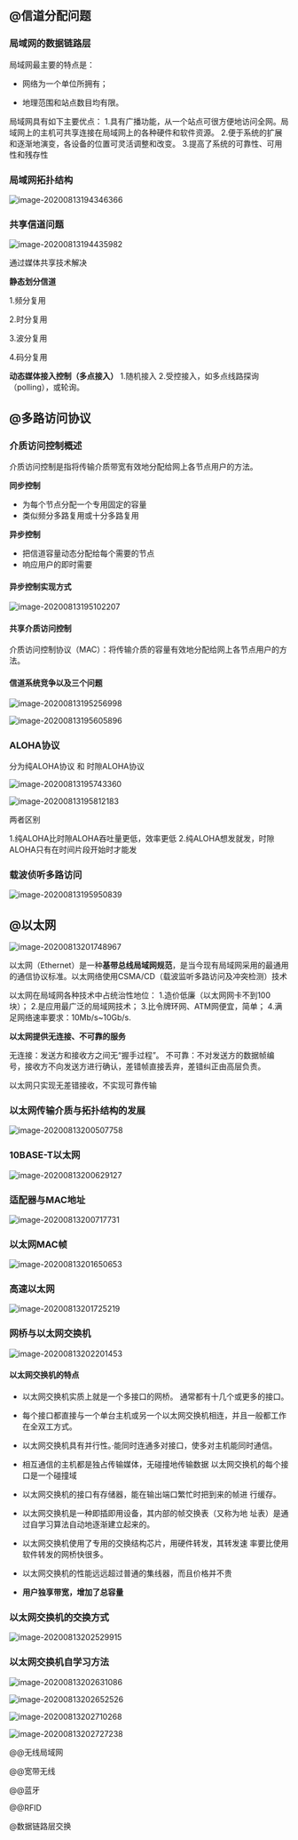 ## @信道分配问题

### 局域网的数据链路层

局域网最主要的特点是：

*   网络为一个单位所拥有；

*   地理范围和站点数目均有限。

局域网具有如下主要优点：
1.具有广播功能，从一个站点可很方便地访问全网。局域网上的主机可共享连接在局域网上的各种硬件和软件资源。
2.便于系统的扩展和逐渐地演变，各设备的位置可灵活调整和改变。
3.提高了系统的可靠性、可用性和残存性

### 局域网拓扑结构

![image-20200813194346366](img/88.png)

### 共享信道问题

![image-20200813194435982](img/89.png)

通过媒体共享技术解决

**静态划分信道**

1.频分复用

2.时分复用

3.波分复用

4.码分复用

**动态媒体接入控制（多点接入）**
1.随机接入
2.受控接入，如多点线路探询（polling），或轮询。



## @多路访问协议

### 介质访问控制概述

介质访问控制是指将传输介质带宽有效地分配给网上各节点用户的方法。

**同步控制**

*   为每个节点分配一个专用固定的容量
*   类似频分多路复用或十分多路复用

**异步控制**

*   把信道容量动态分配给每个需要的节点
*   响应用户的即时需要

#### 异步控制实现方式

![image-20200813195102207](img/90.png)

#### 共享介质访问控制

介质访问控制协议（MAC）：将传输介质的容量有效地分配给网上各节点用户的方法。

#### 信道系统竞争以及三个问题

![image-20200813195256998](img/91.png)

![image-20200813195605896](img/92.png)

### ALOHA协议

分为纯ALOHA协议  和  时隙ALOHA协议

![image-20200813195743360](img/93.png)

![image-20200813195812183](img/94.png)



两者区别

1.纯ALOHA比时隙ALOHA吞吐量更低，效率更低
2.纯ALOHA想发就发，时隙ALOHA只有在时间片段开始时才能发

### 载波侦听多路访问

![image-20200813195950839](img/95.png)



## @以太网

![image-20200813201748967](img/101.png)

以太网（Ethernet）是一种**基带总线局域网规范**，是当今现有局域网采用的最通用的通信协议标准。以太网络使用CSMA/CD（载波监听多路访问及冲突检测）技术

以太网在局域网各种技术中占统治性地位：
1.造价低廉（以太网网卡不到100块）；
2.是应用最广泛的局域网技术；
3.比令牌环网、ATM网便宜，简单；
4.满足网络速率要求：10Mb/s~10Gb/s.

**以太网提供无连接、不可靠的服务**

无连接：发送方和接收方之间无“握手过程”。
不可靠：不对发送方的数据帧编号，接收方不向发送方进行确认，差错帧直接丢弃，差错纠正由高层负责。

以太网只实现无差错接收，不实现可靠传输

### 以太网传输介质与拓扑结构的发展

![image-20200813200507758](img/96.png)

### 10BASE-T以太网

![image-20200813200629127](img/97.png)

### 适配器与MAC地址

![image-20200813200717731](img/98.png)

### 以太网MAC帧

![image-20200813201650653](img/99.png)

### 高速以太网

![image-20200813201725219](img/100.png)

### 网桥与以太网交换机

![image-20200813202201453](img/102.png)

#### 以太网交换机的特点

*   以太网交换机实质上就是一个多接口的网桥。
    通常都有十几个或更多的接口。

*   每个接口都直接与一个单台主机或另一个以太网交换机相连，并且一般都工作在全双工方式。

*   以太网交换机具有并行性。·能同时连通多对接口，使多对主机能同时通信。
*   相互通信的主机都是独占传输媒体，无碰撞地传输数据  以太网交换机的每个接口是一个碰撞域
*   以太网交换机的接口有存储器，能在输出端口繁忙时把到来的帧进
    行缓存。
*   以太网交换机是一种即插即用设备，其内部的帧交换表（又称为地
    址表）是通过自学习算法自动地逐渐建立起来的。
*   以太网交换机使用了专用的交换结构芯片，用硬件转发，其转发速
    率要比使用软件转发的网桥快很多。
*    以太网交换机的性能远远超过普通的集线器，而且价格并不贵
*   **用户独享带宽，增加了总容量**

### 以太网交换机的交换方式

![image-20200813202529915](img/103.png)

### 以太网交换机自学习方法

![image-20200813202631086](img/104.png)

![image-20200813202652526](img/105.png)

![image-20200813202710268](img/106.png)

![image-20200813202727238](img/107.png)



@@无线局域网



@@宽带无线

@@蓝牙

@@RFID

@数据链路层交换